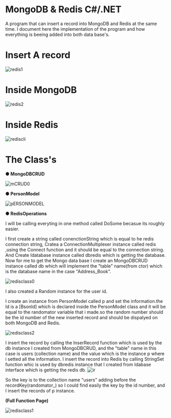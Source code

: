 # MongoDB & Redis C#/.NET
A program that can insert a record into MongoDB and Redis at the same time.
I document here the implementation of the program and how everything is beeing added into both data base's.

# Insert A record

![redis1](https://user-images.githubusercontent.com/80118008/130612914-b71cd475-85c3-427c-8681-156551e45f20.gif)
# Inside MongoDB

![redis2](https://user-images.githubusercontent.com/80118008/130612959-ea1614c1-7a26-43ce-85bc-d19a0166e36e.gif)
# Inside Redis

![rediscli](https://user-images.githubusercontent.com/80118008/130612990-bd426538-9a13-4a63-a8a1-0b99c3e8d8de.gif)

# The Class's
**● MongoDBCRUD**

![mCRUD0](https://user-images.githubusercontent.com/80118008/130611270-f08d6401-cce2-464a-9d10-7a92e3c42456.PNG)

**● PersonModel**

![pERSONMODEL](https://user-images.githubusercontent.com/80118008/130611286-90df9d37-f40c-47f8-bfdc-bdfc19f637cc.PNG)


**● RedisOperations**

I will be calling everyting in one method called DoSome becasue its roughly easier.

I first create a string called conenctionString which is equal to he redis connection string,
Cratea a ConnectionMultiplexer instance called redis ,using the Connect function and it should be equal to the connection string.
And Create Idatabase instance called dbredis which is getting the database.
Now for me to get the Mongo data base I create an MongoDBCRUD instance called db which will implement the "table" name(from ctor) which is the database name in the case "Address_Book".

![redisclass0](https://user-images.githubusercontent.com/80118008/130612366-6182ffe0-9434-49b7-942b-5454f5d8ba7d.PNG)

I also created a Random instance for the user id.

I create an instance from PersonModel called p and set the information.the Id is a [BsonId] which is declared inside the PersonModel class and it will be equal to the randomator variable that i made.so the random number should be the id number of the new inserted record and should be dispalyed on both MongoDB and Redis.

![redisclass2](https://user-images.githubusercontent.com/80118008/130612744-4dcb1f5e-6914-4a33-8f0a-0feaa22c1354.PNG)

I insert the record by calling the InserRecord function which is used by the db instance I created from MongoDBCRUD, and the "table" name in this case is users (collection name) and the value which is the instance p where i setted all the information.
I insert the record into Redis by calling StringSet function whic is used by dbredis instance that I created from Idabase interface which is getting the redis db.
![ir](https://user-images.githubusercontent.com/80118008/130612803-04dea1bb-f4d2-492b-9735-97ec571b7265.png)

So the key is to the collection name "users" adding before the recordKey(randomator_) so I could find easily the key by the id number, and I insert the records of p instance.

**(Full Function Page)**

![redisclass1](https://user-images.githubusercontent.com/80118008/130612865-5161e196-1eae-47e8-992c-1b079479721c.PNG)






